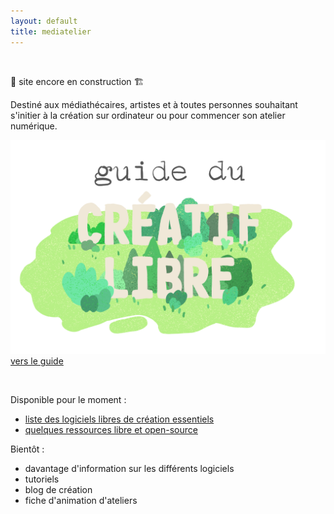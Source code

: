 ```yaml
---
layout: default
title: mediatelier
---
```


<br>

🚧 site encore en construction 🏗️

Destiné aux médiathécaires, artistes et à toutes personnes souhaitant s'initier à la création sur ordinateur ou pour commencer son atelier numérique.

![image guide du créatif libre](/assets/img/guide-du-creatif-libre.png)
[vers le guide](guide.html)

<br>

Disponible pour le moment :
- [liste des logiciels libres de création essentiels](guide.html)
- [quelques ressources libre et open-source](/ressources)

Bientôt :
- davantage d'information sur les différents logiciels
- tutoriels
- blog de création
- fiche d'animation d'ateliers

